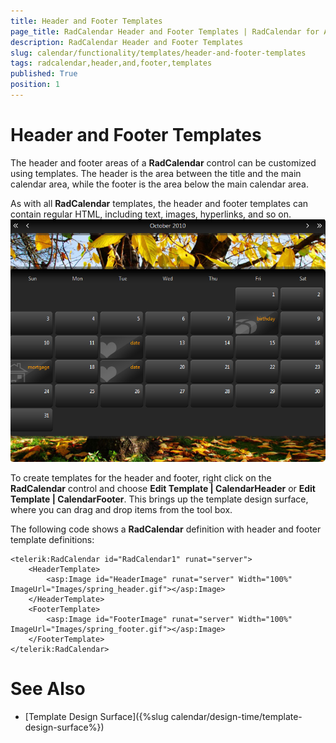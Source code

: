 ```yaml
---
title: Header and Footer Templates
page_title: RadCalendar Header and Footer Templates | RadCalendar for ASP.NET AJAX Documentation
description: RadCalendar Header and Footer Templates
slug: calendar/functionality/templates/header-and-footer-templates
tags: radcalendar,header,and,footer,templates
published: True
position: 1
---
```


# Header and Footer Templates



The header and footer areas of a **RadCalendar** control can be customized using templates. The header is the area between the title and the main calendar area, while the footer is the area below the main calendar area.

As with all **RadCalendar** templates, the header and footer templates can contain regular HTML, including text, images, hyperlinks, and so on.
![Customized RadCalendar](images/calendar_overviewstructure_003.png)

To create templates for the header and footer, right click on the **RadCalendar** control and choose **Edit Template | CalendarHeader** or **Edit Template | CalendarFooter**. This brings up the template design surface, where you can drag and drop items from the tool box.

The following code shows a **RadCalendar** definition with header and footer template definitions:

````ASPNET
<telerik:RadCalendar id="RadCalendar1" runat="server">
    <HeaderTemplate>
        <asp:Image id="HeaderImage" runat="server" Width="100%" ImageUrl="Images/spring_header.gif"></asp:Image>
    </HeaderTemplate>
    <FooterTemplate>
        <asp:Image id="FooterImage" runat="server" Width="100%" ImageUrl="Images/spring_footer.gif"></asp:Image>
    </FooterTemplate>
</telerik:RadCalendar>
````



# See Also

 * [Template Design Surface]({%slug calendar/design-time/template-design-surface%})


